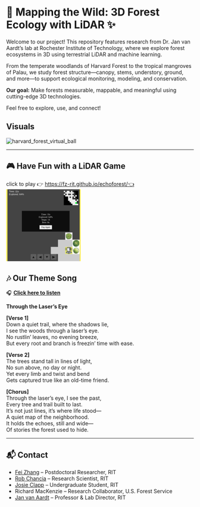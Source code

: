 # 🌿 Mapping the Wild: 3D Forest Ecology with LiDAR ✨

Welcome to our project! This repository features research from Dr. Jan van Aardt’s lab at Rochester Institute of Technology, where we explore forest ecosystems in 3D using terrestrial LiDAR and machine learning.

From the temperate woodlands of Harvard Forest to the tropical mangroves of Palau, we study forest structure—canopy, stems, understory, ground, and more—to support ecological monitoring, modeling, and conservation.

**Our goal:** Make forests measurable, mappable, and meaningful using cutting-edge 3D technologies.

Feel free to explore, use, and connect!


## Visuals
<img src="imgs/harvard_forest_virtual_ball.gif" alt="harvard_forest_virtual_ball" width="400px" />

---

## 🎮 Have Fun with a LiDAR Game
click to play 👉 https://fz-rit.github.io/echoforest/👈  
<img src="imgs/game_screenshot.png" alt="game_screenshot" width="200px" />



## 🎶 Our Theme Song
🎧 [**Click here to listen**](https://drive.google.com/file/d/1Zg-VZyGYSbMQ--5iUl5PbKFdScRg1-03/view?usp=sharing)

**Through the Laser’s Eye**

**[Verse 1]**  
Down a quiet trail, where the shadows lie,  
I see the woods through a laser’s eye.  
No rustlin’ leaves, no evening breeze,  
But every root and branch is freezin’ time with ease.  

**[Verse 2]**  
The trees stand tall in lines of light,  
No sun above, no day or night.  
Yet every limb and twist and bend  
Gets captured true like an old-time friend.  

**[Chorus]**  
Through the laser’s eye, I see the past,  
Every tree and trail built to last.  
It’s not just lines, it’s where life stood—  
A quiet map of the neighborhood.  
It holds the echoes, still and wide—  
Of stories the forest used to hide.

---

## 📬 Contact

- [Fei Zhang](https://www.linkedin.com/in/fei-zh/) – Postdoctoral Researcher, RIT  
- [Rob Chancia](https://www.rit.edu/directory/roccis-rob-chancia) – Research Scientist, RIT  
- [Josie Clapp](https://www.linkedin.com/in/josie-clapp/) – Undergraduate Student, RIT  
- Richard MacKenzie – Research Collaborator, U.S. Forest Service  
- [Jan van Aardt](https://www.rit.edu/directory/jvacis-jan-van-aardt) – Professor & Lab Director, RIT



